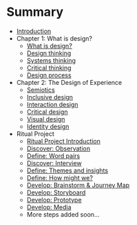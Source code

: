 # Summary

* [Introduction](README.md)
* Chapter 1: What is design?
  * [What is design?](topics/what_is_design.md)
  * [Design thinking](topics/design_thinking.md)
  * [Systems thinking](topics/systems_thinking.md)
  * [Critical thinking](topics/critical_thinking.md)
  * [Design process](topics/design-process.md)
* Chapter 2: The Design of Experience
  * [Semiotics](topics/semiotics.md)
  * [Inclusive design](topics/inclusive-design.md)
  * [Interaction design](topics/interaction_design.md)
  * [Critical design](topics/critical_design.md)
  * [Visual design](topics/visual_design.md)
  * [Identity design](topics/identity-design.md)
* Ritual Project
  * [Ritual Project Introduction](projects/ritual/ritual_project.md)
  * [Discover: Observation](projects/ritual/discover_observation.md)
  * [Define: Word pairs](projects/ritual/define-purpose-word-pairs.md)
  * [Discover: Interview](projects/ritual/discover_interview.md)
  * [Define: Themes and insights](projects/ritual/define-insights.md)
  * [Define: How might we?](projects/ritual/define_hmw.md)
  * [Develop: Brainstorm & Journey Map](projects/ritual/develop-brainstorm-journey-map.md)
  * [Develop: Storyboard](projects/ritual/develop_storyboard.md)
  * [Develop: Prototype](projects/ritual/develop_prototype.md)
  * [Develop: Media](projects/ritual/develop_media.md)
  * More steps added soon...
